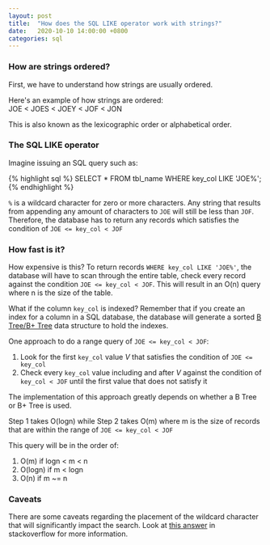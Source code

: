 ```yaml
---
layout: post
title:  "How does the SQL LIKE operator work with strings?"
date:   2020-10-10 14:00:00 +0800
categories: sql
---
```


### How are strings ordered?
First, we have to understand how strings are usually ordered.

Here's an example of how strings are ordered: \
JOE < JOES < JOEY < JOF < JON


This is also known as the lexicographic order or alphabetical order.

### The SQL LIKE operator
Imagine issuing an SQL query such as:

{% highlight sql %}
SELECT * FROM tbl_name WHERE key_col LIKE 'JOE%';
{% endhighlight %}


`%` is a wildcard character for zero or more characters. Any string that results from appending any amount of characters to `JOE` will still be less than `JOF`. Therefore, the database has to return any records which satisfies the condition of `JOE <= key_col < JOF`  
 

### How fast is it?
How expensive is this? To return records `WHERE key_col LIKE 'JOE%'`, the database will have to scan through the entire table, check every record against the condition `JOE <= key_col < JOF`. This will result in an O(n) query where n is the size of the table.
 
What if the column `key_col` is indexed? Remember that if you create an index for a column in a SQL database, the database will generate a sorted [B Tree/B+ Tree](https://www.youtube.com/watch?v=aZjYr87r1b8) data structure to hold the indexes. 

One approach to do a range query of `JOE <= key_col < JOF`:
1. Look for the first  `key_col` value *V* that satisfies the condition of `JOE <= key_col`   
2. Check every `key_col` value including and after *V* against the condition of 
  `key_col < JOF` until the first value that does not satisfy it

The implementation of this approach greatly depends on whether a B Tree or B+ Tree is used.

Step 1 takes O(logn) while Step 2 takes O(m) where m is the size of records that are within the range of `JOE <= key_col < JOF`

This query will be in the order of:
1. O(m) if logn < m < n 
1. O(logn) if m < logn 
1. O(n) if m ~= n   


### Caveats
There are some caveats regarding the placement of the wildcard character that will significantly impact the search. Look at [this answer](https://stackoverflow.com/a/25171340) in stackoverflow for more information.

